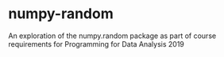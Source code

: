 # numpy-random
An exploration of the numpy.random package as part of course requirements for Programming for Data Analysis 2019
